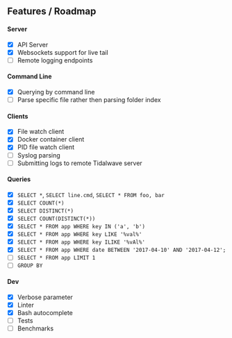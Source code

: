 ## Features / Roadmap

#### Server
- [x] API Server
- [x] Websockets support for live tail
- [ ] Remote logging endpoints

#### Command Line
- [x] Querying by command line
- [ ] Parse specific file rather then parsing folder index

#### Clients
- [x] File watch client
- [x] Docker container client
- [x] PID file watch client
- [ ] Syslog parsing
- [ ] Submitting logs to remote Tidalwave server

#### Queries
- [x] `SELECT *`, `SELECT line.cmd`, `SELECT * FROM foo, bar`
- [x] `SELECT COUNT(*)`
- [x] `SELECT DISTINCT(*)`
- [x] `SELECT COUNT(DISTINCT(*))`
- [x] `SELECT * FROM app WHERE key IN ('a', 'b')`
- [x] `SELECT * FROM app WHERE key LIKE '%val%'`
- [x] `SELECT * FROM app WHERE key ILIKE '%vAl%'`
- [x] `SELECT * FROM app WHERE date BETWEEN '2017-04-10' AND '2017-04-12';`
- [ ] `SELECT * FROM app LIMIT 1`
- [ ] `GROUP BY`

#### Dev
- [x] Verbose parameter
- [x] Linter
- [x] Bash autocomplete
- [ ] Tests
- [ ] Benchmarks
